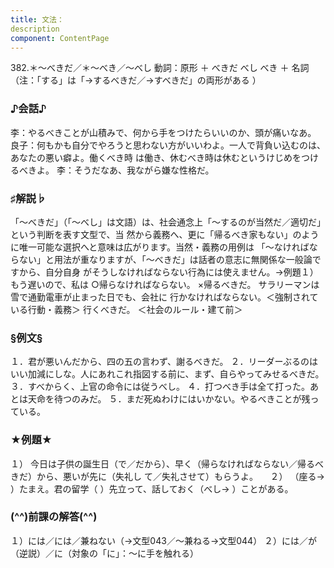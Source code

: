 ```yaml
---
title: 文法：
description
component: ContentPage
---
```



382.＊～べきだ／＊～べき／～べし
動詞：原形 ＋ べきだ べし
べき ＋ 名詞
（注：「する」は「→するべきだ／→すべきだ」の両形がある ）
### ♪会話♪
李：やるべきことが山積みで、何から手をつけたらいいのか、頭が痛いなあ。
良子：何もかも自分でやろうと思わない方がいいわよ。一人で背負い込むのは、あなたの悪い癖よ。働くべき時 は働き、休むべき時は休むというけじめをつけるべきよ。
李：そうだなあ、我ながら嫌な性格だ。
### ♯解説♭
「～べきだ」（「～べし」は文語）は、社会通念上「～するのが当然だ／適切だ」という判断を表す文型で、当 然から義務へ、更に「帰るべき家もない」のように唯一可能な選択へと意味は広がります。当然・義務の用例は 「～なければならない」と用法が重なりますが、「～べきだ」は話者の意志に無関係な一般論ですから、自分自身 がそうしなければならない行為には使えません。→例題１）
もう遅いので、私は
○帰らなければならない。
×帰るべきだ。 サラリーマンは雪で通勤電車が止まった日でも、会社に
行かなければならない。＜強制されている行動・義務＞ 行くべきだ。 ＜社会のルール・建て前＞
### §例文§
１．君が悪いんだから、四の五の言わず、謝るべきだ。
２．リーダーぶるのはいい加減にしな。人にあれこれ指図する前に、まず、自らやってみせるべきだ。
３．すべからく、上官の命令には従うべし。
４．打つべき手は全て打った。あとは天命を待つのみだ。
５．まだ死ぬわけにはいかない。やるべきことが残っている。
### ★例題★
１） 今日は子供の誕生日（で／だから）、早く（帰らなければならない／帰るべきだ）から、悪いが先に（失礼し
て／失礼させて）もらうよ。    
２） （座る→ ）たまえ。君の留学（ ）先立って、話しておく（べし→ ）ことがある。
### (^^)前課の解答(^^)
１）には／には／兼ねない（→文型043／～兼ねる→文型044）
２）には／が（逆説）／に（対象の「に」：～に手を触れる）

